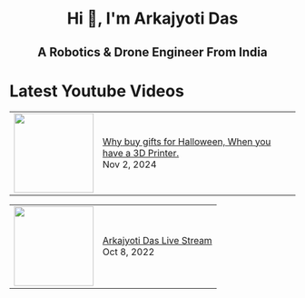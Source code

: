 <h1 align="center">Hi 👋, I'm Arkajyoti Das</h1>
<h2 align="center">A Robotics & Drone Engineer From India</h2>


# Latest Youtube Videos
<!-- YOUTUBE:START --><table><tr><td><a href="https://www.youtube.com/shorts/SDYSdK1POHo"><img width="140px" src="http://img.youtube.com/vi/SDYSdK1POHo/maxresdefault.jpg"></a></td>
<td><a href="https://www.youtube.com/shorts/SDYSdK1POHo">Why buy gifts for Halloween, When you have a 3D Printer.</a><br/>Nov 2, 2024</td></tr></table>
<table><tr><td><a href="https://www.youtube.com/watch?v=LSSW4zy8BZw"><img width="140px" src="http://img.youtube.com/vi/LSSW4zy8BZw/maxresdefault.jpg"></a></td>
<td><a href="https://www.youtube.com/watch?v=LSSW4zy8BZw">Arkajyoti Das Live Stream</a><br/>Oct 8, 2022</td></tr></table>
<!-- YOUTUBE:END -->